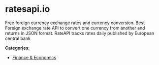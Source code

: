 # ratesapi.io


Free foreign currency exchange rates and currency conversion. Best Foreign exchange rate API to convert one currency from another and returns in JSON format.  RateAPI tracks rates daily published by European central bank



**Categories**:

- [Finance & Economics](https://github.com/apis-list/apis-list#finance-and-economics)



